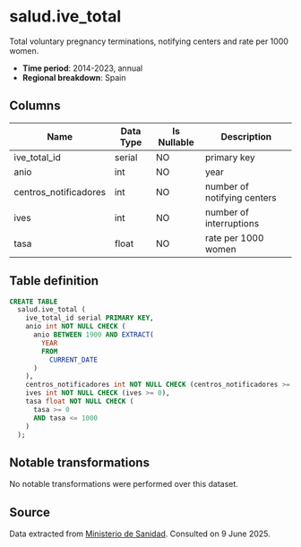# salud.ive_total

Total voluntary pregnancy terminations, notifying centers and rate per 1000 women.

- **Time period**: 2014-2023, annual
- **Regional breakdown**: Spain

## Columns

| Name | Data Type | Is Nullable | Description |
| --- | --- | --- | --- |
| ive_total_id | serial | NO | primary key |
| anio | int | NO | year |
| centros_notificadores | int | NO | number of notifying centers |
| ives | int | NO | number of interruptions |
| tasa | float | NO | rate per 1000 women |

## Table definition

```sql
CREATE TABLE
  salud.ive_total (
    ive_total_id serial PRIMARY KEY,
    anio int NOT NULL CHECK (
      anio BETWEEN 1900 AND EXTRACT(
        YEAR
        FROM
          CURRENT_DATE
      )
    ),
    centros_notificadores int NOT NULL CHECK (centros_notificadores >= 0),
    ives int NOT NULL CHECK (ives >= 0),
    tasa float NOT NULL CHECK (
      tasa >= 0
      AND tasa <= 1000
    )
  );
```

## Notable transformations
No notable transformations were performed over this dataset.

## Source
Data extracted from <a href="https://www.sanidad.gob.es/areas/promocionPrevencion/embarazo/datosEstadisticos.htm#Tabla1" target="_blank">Ministerio de Sanidad</a>.
Consulted on 9 June 2025.
